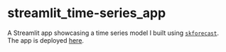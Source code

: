 # streamlit_time-series_app
A Streamlit app showcasing a time series model I built using [`skforecast`](https://joaquinamatrodrigo.github.io/skforecast/0.4.3/index.html).
The app is deployed [here](https://energy-demand-forecaster.herokuapp.com/).